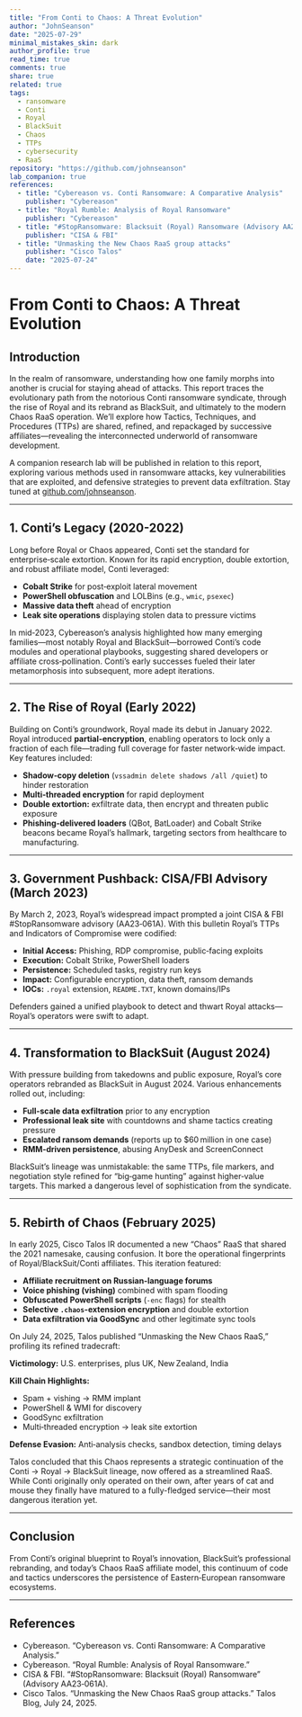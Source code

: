 ```yaml
---
title: "From Conti to Chaos: A Threat Evolution"
author: "JohnSeanson"
date: "2025-07-29"
minimal_mistakes_skin: dark
author_profile: true
read_time: true
comments: true
share: true
related: true
tags:
  - ransomware
  - Conti
  - Royal
  - BlackSuit
  - Chaos
  - TTPs
  - cybersecurity
  - RaaS
repository: "https://github.com/johnseanson"
lab_companion: true
references:
  - title: "Cybereason vs. Conti Ransomware: A Comparative Analysis"
    publisher: "Cybereason"
  - title: "Royal Rumble: Analysis of Royal Ransomware"
    publisher: "Cybereason"
  - title: "#StopRansomware: Blacksuit (Royal) Ransomware (Advisory AA23‑061A)"
    publisher: "CISA & FBI"
  - title: "Unmasking the New Chaos RaaS group attacks"
    publisher: "Cisco Talos"
    date: "2025-07-24"
---
```


# From Conti to Chaos: A Threat Evolution

## Introduction

In the realm of ransomware, understanding how one family morphs into another is crucial for staying ahead of attacks. This report traces the evolutionary path from the notorious Conti ransomware syndicate, through the rise of Royal and its rebrand as BlackSuit, and ultimately to the modern Chaos RaaS operation. We’ll explore how Tactics, Techniques, and Procedures (TTPs) are shared, refined, and repackaged by successive affiliates—revealing the interconnected underworld of ransomware development.

A companion research lab will be published in relation to this report, exploring various methods used in ransomware attacks, key vulnerabilities that are exploited, and defensive strategies to prevent data exfiltration. Stay tuned at [github.com/johnseanson](https://github.com/johnseanson).

---

## 1. Conti’s Legacy (2020-2022)

Long before Royal or Chaos appeared, Conti set the standard for enterprise‑scale extortion. Known for its rapid encryption, double extortion, and robust affiliate model, Conti leveraged:

- **Cobalt Strike** for post‑exploit lateral movement
- **PowerShell obfuscation** and LOLBins (e.g., `wmic`, `psexec`)
- **Massive data theft** ahead of encryption
- **Leak site operations** displaying stolen data to pressure victims

In mid‑2023, Cybereason’s analysis highlighted how many emerging families—most notably Royal and BlackSuit—borrowed Conti’s code modules and operational playbooks, suggesting shared developers or affiliate cross‑pollination. Conti’s early successes fueled their later metamorphosis into subsequent, more adept iterations.

---

## 2. The Rise of Royal (Early 2022)

Building on Conti’s groundwork, Royal made its debut in January 2022. Royal introduced **partial‑encryption**, enabling operators to lock only a fraction of each file—trading full coverage for faster network‑wide impact. Key features included:

- **Shadow‑copy deletion** (`vssadmin delete shadows /all /quiet`) to hinder restoration
- **Multi‑threaded encryption** for rapid deployment
- **Double extortion:** exfiltrate data, then encrypt and threaten public exposure
- **Phishing‑delivered loaders** (QBot, BatLoader) and Cobalt Strike beacons became Royal’s hallmark, targeting sectors from healthcare to manufacturing.

---

## 3. Government Pushback: CISA/FBI Advisory (March 2023)

By March 2, 2023, Royal’s widespread impact prompted a joint CISA & FBI #StopRansomware advisory (AA23‑061A). With this bulletin Royal’s TTPs and Indicators of Compromise were codified:

- **Initial Access:** Phishing, RDP compromise, public‐facing exploits
- **Execution:** Cobalt Strike, PowerShell loaders
- **Persistence:** Scheduled tasks, registry run keys
- **Impact:** Configurable encryption, data theft, ransom demands
- **IOCs:** `.royal` extension, `README.TXT`, known domains/IPs

Defenders gained a unified playbook to detect and thwart Royal attacks—Royal’s operators were swift to adapt.

---

## 4. Transformation to BlackSuit (August 2024)

With pressure building from takedowns and public exposure, Royal’s core operators rebranded as BlackSuit in August 2024. Various enhancements rolled out, including:

- **Full‑scale data exfiltration** prior to any encryption
- **Professional leak site** with countdowns and shame tactics creating pressure
- **Escalated ransom demands** (reports up to $60 million in one case)
- **RMM‑driven persistence**, abusing AnyDesk and ScreenConnect

BlackSuit’s lineage was unmistakable: the same TTPs, file markers, and negotiation style refined for “big‑game hunting” against higher‑value targets. This marked a dangerous level of sophistication from the syndicate.

---

## 5. Rebirth of Chaos (February 2025)

In early 2025, Cisco Talos IR documented a new “Chaos” RaaS that shared the 2021 namesake, causing confusion. It bore the operational fingerprints of Royal/BlackSuit/Conti affiliates. This iteration featured:

- **Affiliate recruitment on Russian‑language forums**
- **Voice phishing (vishing)** combined with spam flooding
- **Obfuscated PowerShell scripts** (`-enc` flags) for stealth
- **Selective `.chaos`-extension encryption** and double extortion
- **Data exfiltration via GoodSync** and other legitimate sync tools

On July 24, 2025, Talos published “Unmasking the New Chaos RaaS,” profiling its refined tradecraft:

**Victimology:** U.S. enterprises, plus UK, New Zealand, India

**Kill Chain Highlights:**
- Spam + vishing → RMM implant
- PowerShell & WMI for discovery
- GoodSync exfiltration
- Multi‑threaded encryption → leak site extortion

**Defense Evasion:** Anti‑analysis checks, sandbox detection, timing delays

Talos concluded that this Chaos represents a strategic continuation of the Conti → Royal → BlackSuit lineage, now offered as a streamlined RaaS. While Conti originally only operated on their own, after years of cat and mouse they finally have matured to a fully-fledged service—their most dangerous iteration yet.

---

## Conclusion

From Conti’s original blueprint to Royal’s innovation, BlackSuit’s professional rebranding, and today’s Chaos RaaS affiliate model, this continuum of code and tactics underscores the persistence of Eastern‑European ransomware ecosystems.

---

## References

- Cybereason. “Cybereason vs. Conti Ransomware: A Comparative Analysis.”
- Cybereason. “Royal Rumble: Analysis of Royal Ransomware.”
- CISA & FBI. “#StopRansomware: Blacksuit (Royal) Ransomware” (Advisory AA23‑061A).
- Cisco Talos. “Unmasking the New Chaos RaaS group attacks.” Talos Blog, July 24, 2025.
